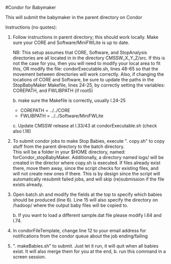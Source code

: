 #Condor for Babymaker

This will submit the babymaker in the parent directory on Condor

Instructions (no quotes):
  1.  Follow instructions in parent directory; this should work locally. 
      Make sure your CORE and Software/MiniFWLite is up to date.
      
      NB:  This setup assumes that CORE, Software, and StopAnalysis 
      	   directories are all located in in the directory 
	   CMSSW_X_Y_Z/src.  If this is not the case for you, then you 
	   will need to modify your local area to fit this, OR modify the 
	   file: condorExecutable.sh, lines 48-65 so that the movement 
	   between directories will work correctly.  Also, if changing 
	   the locations of CORE and Software, be sure to update the 
	   paths in the StopBabyMaker Makefile, lines 24-25, by correctly 
	   setting the variables: COREPATH, and FWLIBPATH (if root5)
	   
	   b. make sure the Makefile is correctly, usually l.24-25
	   *   COREPATH       = ../../CORE
       *   FWLIBPATH      = ../../Software/MiniFWLite
	   
	   c. Update CMSSW release at l.33/43 at condorExecutable.sh
      	   (check also l.16)

  2.  To submit condor jobs to make Stop Babies, execute ". copy.sh" to 
      copy stuff from the parent directory to the batch directory.  
      This will be a folder in your $HOME directory, named: 
      forCondor_stopBabyMaker.  Additionally, a directory named logs/ 
      will be created in the director where copy.sh is executed.  If 
      files already exist there, move them away, since the script checks
      for existing files, and will not create new ones if there.  This 
      is by design since the script will automatically resubmit failed
      jobs, and will skip (re)submission if the file exists already.

  3.  Open batch.sh and modify the fields at the top to specify which 
      babies should be produced (line 6).  Line 15 will also specify 
      the directory on /hadoop/ where the output baby files will be
      copied to.
	  
	  b. If you want to load a different sample.dat file please modify l.64 and l.74.

  4.  In condorFileTemplate, change line 12 to your email address for
      notifications from the condor queue about the job ending/failing     

  5.  ". makeBabies.sh" to submit.  Just let it run, it will quit when 
       all babies exist.  It will also merge them for you at the end,
	   b. run this command in a screen session.

